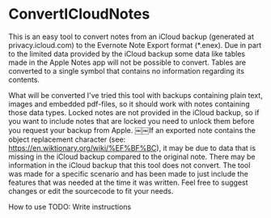 # ConvertICloudNotes
This is an easy tool to convert notes from an iCloud backup (generated at privacy.icloud.com) to the Evernote Note Export format (*.enex).
Due in part to the limited data provided by the iCloud backup some data like tables made in the Apple Notes app will not be possible to convert. Tables are converted to a single symbol that contains no information regarding its contents.

What will be converted
I've tried this tool with backups containing plain text, images and embedded pdf-files, so it should work with notes containing those data types. Locked notes are not provided in the iCloud backup, so if you want to include notes that are locked you need to unlock them before you request your backup from Apple.
￼￼If an exported note contains the object replacement character (see: https://en.wiktionary.org/wiki/%EF%BF%BC), it may be due to data that is missing in the iCloud backup compared to the original note. 
There may be information in the iCloud backup that this tool does not convert. The tool was made for a specific scenario and has been made to just include the features that was needed at the time it was written. Feel free to suggest changes or edit the sourcecode to fit your needs. 

How to use
TODO: Write instructions
